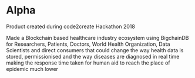 # Alpha
Product created during code2create Hackathon 2018


Made a Blockchain based healthcare industry ecosystem using BigchainDB for Researchers, Patients, Doctors, World Health Organization, Data Scientists and direct consumers that could change the way health data is stored, permissionised and the way diseases are diagnosed in real time making the response time taken for human aid to reach the place of epidemic much lower


